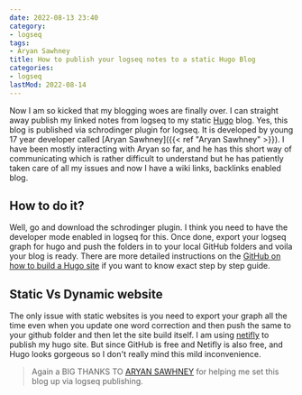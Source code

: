 ```yaml
---
date: 2022-08-13 23:40
category:
- logseq
tags:
- Aryan Sawhney
title: How to publish your logseq notes to a static Hugo Blog
categories:
- logseq
lastMod: 2022-08-14
---
```

Now I am so kicked that my blogging woes are finally over. I can straight away publish my linked notes from logseq to my static [Hugo](https://gohugo.io) blog. Yes, this blog is published via schrodinger plugin for logseq. It is developed by young 17 year developer called [Aryan Sawhney]({{< ref "Aryan Sawhney" >}}). 
I have been mostly interacting with Aryan so far, and he has this short way of communicating which is rather difficult to understand but he has patiently taken care of all my issues and now I have a wiki links, backlinks enabled blog.

## How to do it?
Well, go and download the schrodinger plugin. I think you need to have the developer mode enabled in logseq for this. Once done, export your logseq graph for hugo and push the folders in to your local GitHub folders and voila your blog is ready. There are more detailed instructions on the [GitHub on how to build a Hugo site](https://github.com/sawhney17/logseq-hugo-template) if you want to know exact step by step guide.

## Static Vs Dynamic website
The only issue with static websites is you need to export your graph all the time even when you update one word correction and then push the same to your github folder and then let the site build itself. I am using [netifly](https://app.netlify.com/) to publish my hugo site. 
But since GitHub is free and Netifly is also free, and Hugo looks gorgeous so I don't really mind this mild inconvenience.

> Again a BIG THANKS TO [ARYAN SAWHNEY](https://aryansawhney.com/) for helping me set this blog up via logseq publishing.
